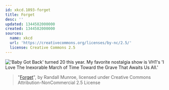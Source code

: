 ```yaml
---
id: xkcd.1093-forget
title: Forget
desc: ''
updated: 1344582000000
created: 1344582000000
sources:
  name: xkcd
  url: 'https://creativecommons.org/licenses/by-nc/2.5/'
  license: Creative Commons 2.5
---
```

!['Baby Got Back' turned 20 this year. My favorite nostalgia show is VH1's 'I Love The Inexorable March of Time Toward the Grave That Awaits Us All.'](https://imgs.xkcd.com/comics/forget.png)
> "[Forget](https://xkcd.com/1093/)", by Randall Munroe, licensed under Creative Commons Attribution-NonCommercial 2.5 License
